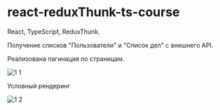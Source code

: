 # react-reduxThunk-ts-course

React, TypeScript, ReduxThunk.

Получение списков "Пользователи" и "Список дел" с внешнего API.

Реализована пагинация по страницам.

![1 1](https://user-images.githubusercontent.com/101303690/186915910-5a1db4e1-f4c8-4957-ac89-c2717f7f10f0.png)

Условный рендеринг

![1 2](https://user-images.githubusercontent.com/101303690/186915921-780107d9-0fc9-4593-aae5-ef214ecdfc66.png)
